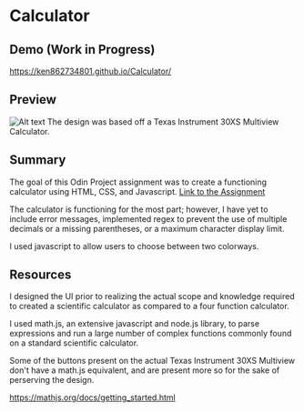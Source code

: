 # Calculator

## Demo (Work in Progress)

https://ken862734801.github.io/Calculator/

## Preview
![Alt text](https://i.imgur.com/C5Nvy5D.png)
The design was based off a Texas Instrument 30XS Multiview Calculator.

## Summary
The goal of this Odin Project assignment was to create a functioning calculator using HTML, CSS, and Javascript.
[Link to the Assignment](https://www.theodinproject.com/lessons/foundations-calculator)

The calculator is functioning for the most part; however, I have yet to include error messages, implemented regex to prevent the use of multiple decimals or a missing parentheses, or a maximum character display limit. 

I used javascript to allow users to choose between two colorways.

## Resources
I designed the UI prior to realizing the actual scope and knowledge required to created a scientific calculator as compared to a four function calculator.

I used math.js, an extensive javascript and node.js library, to parse expressions and run a large number of complex functions commonly found on a standard
scientific calculator. 


Some of the buttons present on the actual Texas Instrument 30XS Multiview don't have a math.js equivalent, and are present more so for the sake of perserving the design. 

https://mathjs.org/docs/getting_started.html






